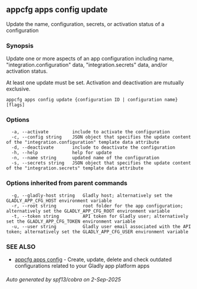 ## appcfg apps config update

Update the name, configuration, secrets, or activation status of a configuration

### Synopsis


Update one or more aspects of an app configuration including name, "integration.configuration" data, "integration.secrets" data, and/or activation status.

At least one update must be set. Activation and deactivation are mutually exclusive. 


```
appcfg apps config update {configuration ID | configuration name} [flags]
```

### Options

```
  -a, --activate         include to activate the configuration
  -c, --config string    JSON object that specifies the update content of the "integration.configuration" template data attribute
  -d, --deactivate       include to deactivate the configuration
  -h, --help             help for update
  -n, --name string      updated name of the configuration
  -s, --secrets string   JSON object that specifies the update content of the "integration.secrets" template data attribute
```

### Options inherited from parent commands

```
  -g, --gladly-host string   Gladly host; alternatively set the GLADLY_APP_CFG_HOST environment variable
  -r, --root string          root folder for the app configuration; alternatively set the GLADLY_APP_CFG_ROOT environment variable
  -t, --token string         API token for Gladly user; alternatively set the GLADLY_APP_CFG_TOKEN environment variable
  -u, --user string          Gladly user email associated with the API token; alternatively set the GLADLY_APP_CFG_USER environment variable
```

### SEE ALSO

* [appcfg apps config](appcfg_apps_config.md)	 - Create, update, delete and check outdated configurations related to your Gladly app platform apps

###### Auto generated by spf13/cobra on 2-Sep-2025
